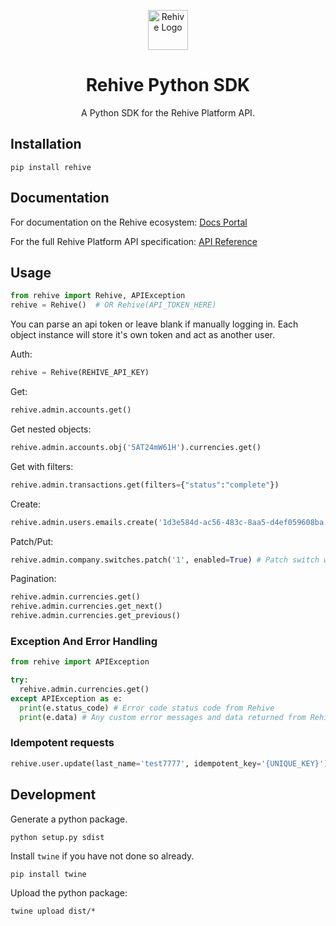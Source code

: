 <p align="center">
  <img width="64" src="https://avatars2.githubusercontent.com/u/22204821?s=200&v=4" alt="Rehive Logo">
  <h1 align="center">Rehive Python SDK</h1>
  <p align="center">A Python SDK for the Rehive Platform API.</p>
</p>

## Installation

```shell
pip install rehive
```

## Documentation

For documentation on the Rehive ecosystem: [Docs Portal](https://docs.rehive.com/)

For the full Rehive Platform API specification: [API Reference](https://docs.platform.rehive.com/)

## Usage

```python
from rehive import Rehive, APIException
rehive = Rehive()  # OR Rehive(API_TOKEN_HERE)
```
You can parse an api token or leave blank if manually logging in. Each object instance will store it's own token and act as another user.

Auth:

```python
rehive = Rehive(REHIVE_API_KEY)
```

Get:

```python
rehive.admin.accounts.get()
```

Get nested objects:

```python
rehive.admin.accounts.obj('5AT24mW61H').currencies.get()
```

Get with filters:

```python
rehive.admin.transactions.get(filters={"status":"complete"})
```

Create:

```python
rehive.admin.users.emails.create('1d3e584d-ac56-483c-8aa5-d4ef059608ba', 'connor+899@rehive.com', verified=True)
```

Patch/Put:

```python
rehive.admin.company.switches.patch('1', enabled=True) # Patch switch with identifier 1
```

Pagination:

```python
rehive.admin.currencies.get()
rehive.admin.currencies.get_next()
rehive.admin.currencies.get_previous()
```


### Exception And Error Handling

```python
from rehive import APIException

try:
  rehive.admin.currencies.get()
except APIException as e:
  print(e.status_code) # Error code status code from Rehive
  print(e.data) # Any custom error messages and data returned from Rehive
```

### Idempotent requests

```python
rehive.user.update(last_name='test7777', idempotent_key='{UNIQUE_KEY}')
```

## Development

Generate a python package.

```shell
python setup.py sdist
```

Install `twine` if you have not done so already.

```shell
pip install twine
```

Upload the python package:

```shell
twine upload dist/*
```
